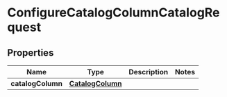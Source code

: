 
# ConfigureCatalogColumnCatalogRequest

## Properties
Name | Type | Description | Notes
------------ | ------------- | ------------- | -------------
**catalogColumn** | [**CatalogColumn**](CatalogColumn.md) |  | 



